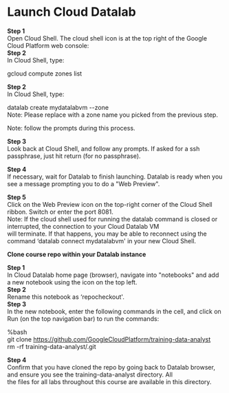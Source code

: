 # Launch Cloud Datalab

**Step 1**     
Open Cloud Shell. The cloud shell icon is at the top right of the Google Cloud Platform web console:  
**Step 2**  
In Cloud Shell, type:  

gcloud compute zones list     

**Step 2**    
In Cloud Shell, type:   

datalab create mydatalabvm --zone <ZONE>    
Note: Please replace <ZONE> with a zone name you picked from the previous step.    

Note: follow the prompts during this process.     

**Step 3**       
Look back at Cloud Shell, and follow any prompts. If asked for a ssh passphrase, just hit return (for no passphrase).     

**Step 4**   
If necessary, wait for Datalab to finish launching. Datalab is ready when you see a message prompting you to do a "Web Preview".   

**Step 5**           
Click on the Web Preview icon on the top-right corner of the Cloud Shell ribbon. Switch or enter the port 8081.        
Note: If the cloud shell used for running the datalab command is closed or interrupted, the connection to your Cloud Datalab VM    
will terminate. If that happens, you may be able to reconnect using the command ‘datalab connect mydatalabvm' in your new Cloud Shell.  

**Clone course repo within your Datalab instance**

**Step 1**   
In Cloud Datalab home page (browser), navigate into "notebooks" and add a new notebook using the icon  on the top left.     
**Step 2**    
Rename this notebook as ‘repocheckout'.       
**Step 3**     
In the new notebook, enter the following commands in the cell, and click on Run (on the top navigation bar) to run the commands:

%bash    
git clone https://github.com/GoogleCloudPlatform/training-data-analyst     
rm -rf training-data-analyst/.git     

**Step 4**    
Confirm that you have cloned the repo by going back to Datalab browser, and ensure you see the training-data-analyst directory. All   
the files for all labs throughout this course are available in this directory.  


